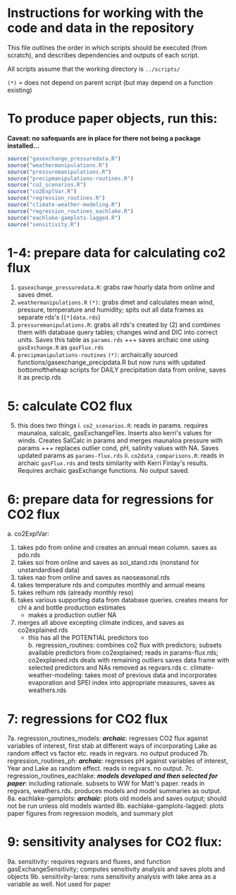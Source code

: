 # Instructions for working with the code and data in the repository

This file outlines the order in which scripts should be executed (from scratch), and describes dependencies and outputs of each script.

All scripts assume that the working directory is `../scripts/`

`(*)` = does not depend on parent script (but may depend on a function existing)

To produce paper objects, run this:
===================================

**Caveat: no safequards are in place for there not being a package installed...**

```r
source("gasexchange_pressuredata.R")
source("weathermanipulations.R")
source("pressuremanipulations.R")
source("precipmanipulations-routines.R")
source("co2_scenarios.R")
source("co2ExplVar.R")
source("regression_routines.R")
source("climate-weather-modeling.R")
source("regression_routines_eachlake.R")
source("eachlake-gamplots-lagged.R")
source("sensitivity.R")
```

1-4: prepare data for calculating co2 flux
===========================================
1. `gasexchange_pressuredata.R`: grabs raw hourly data from online and saves dmet.
2. `weathermanipulations.R` `(*)`: grabs dmet and calculates mean wind, pressure, temperature and humidity; spits out all data frames as separate rds's (`[*]data.rds`)
3. `pressuremanipulations.R`: grabs all rds's created by (2) and combines them with database query tables; changes wind and DIC into correct units. Saves this table as `params.rds`
	+++ saves archaic one using `gasExchange.R` as `gasFlux.rds`
4. `precipmanipulations-routines` `(*)`: archaically sourced functions/gasexchange_precipdata.R but now runs with updated bottomoftheheap scripts for DAILY precipitation data from online, saves it as precip.rds

5: calculate CO2 flux
============================================

5. this does two things
    i. `co2_scenarios.R`: reads in params. requires maunaloa, salcalc, gasExchangeFlex. Inserts also kerri's values for winds. Creates SalCalc in params and merges maunaloa pressure with params
	    +++ replaces outlier cond, pH, salinity values with NA. Saves updated params as `params-flux.rds`
    ii. `co2data_comparisons.R`: reads in archaic `gasFlux.rds` and tests similarity with Kerri Finlay's results. Requires archaic gasExchange functions. No output saved.

6: prepare data for regressions for CO2 flux
=============================================

a. co2ExplVar:

   1. takes pdo from online and creates an annual mean column. saves as pdo.rds
   2. takes soi from online and saves as soi_stand.rds (nonstand for unstandardised data)
   3. takes nao from online and saves as naoseasonal.rds
   4. takes temperature rds and computes monthly and annual means
   5. takes relhum rds (already monthly reso)
   6. takes various supporting data from database queries. creates means for chl a and bottle production estimates
      * makes a production outlier NA
   7. merges all above excepting climate indices, and saves as co2explained.rds
      * this has all the POTENTIAL predictors too	
b. regression_routines: combines co2 flux with predictors; subsets available predictors from
		co2explained; reads in params-flux.rds; co2explained.rds
	deals with remaining outliers
	saves data frame with selected predictors and NAs removed as regvars.rds 
c. climate-weather-modeling:
	takes most of previous data and incorporates evaporation and SPEI index into 
		appropriate measures, saves as weathers.rds 	

7: regressions for CO2 flux
==============================================
7a. regression_routines_models: ***archaic***: regresses CO2 flux against variables of interest, first stab
	at different ways of incorporating Lake as random effect vs factor etc. reads in
	regvars. no output produced
7b. regression_routines_ph: ***archaic***: regresses pH against variables of interest, Year and Lake as
	random effect. reads in regvars. no output.
7c. regression_routines_eachlake: ***models developed and then selected for paper***: including
	rationale. subsets to WW for Matt's paper. reads in regvars, weathers.rds. produces models and
	model summaries as output. 
8a. eachlake-gamplots: ***archaic***: plots old models and saves output; should not be run unless
	old models wanted
8b. eachlake-gamplots-lagged: plots paper figures from regression models, and summary plot

9: sensitivity analyses for CO2 flux:
==============================================
9a. sensitivity: requires regvars and fluxes, and function gasExchangeSensitivity; computes sensitivity
	analysis and saves plots and objects
9b. sensitivity-larea: runs sensitivity analysis with lake area as a variable as well. Not used for paper



